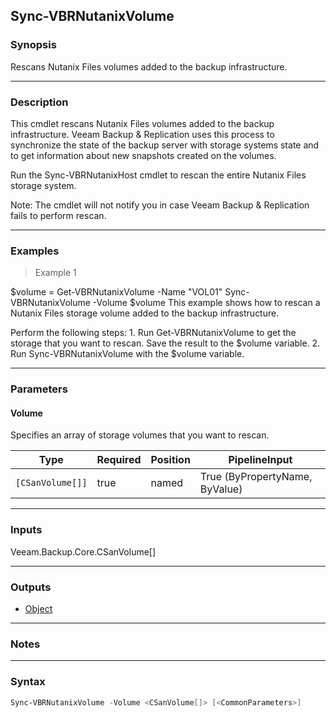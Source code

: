 Sync-VBRNutanixVolume
---------------------

### Synopsis
Rescans Nutanix Files volumes added to the backup infrastructure.

---

### Description

This cmdlet rescans Nutanix Files volumes added to the backup infrastructure. Veeam Backup & Replication uses this process to synchronize the state of the backup server with storage systems state and to get information about new snapshots created on the volumes.

Run the Sync-VBRNutanixHost cmdlet to rescan the entire Nutanix Files storage system.

Note: The cmdlet will not notify you in case Veeam Backup & Replication fails to perform rescan.

---

### Examples
> Example 1

$volume = Get-VBRNutanixVolume -Name "VOL01"
Sync-VBRNutanixVolume -Volume $volume
This example shows how to rescan a Nutanix Files storage volume added to the backup infrastructure.

Perform the following steps: 1. Run Get-VBRNutanixVolume to get the storage that you want to rescan. Save the result to the $volume variable.
2. Run Sync-VBRNutanixVolume with the $volume variable.

---

### Parameters
#### **Volume**
Specifies an array of storage volumes that you want to rescan.

|Type            |Required|Position|PipelineInput                 |
|----------------|--------|--------|------------------------------|
|`[CSanVolume[]]`|true    |named   |True (ByPropertyName, ByValue)|

---

### Inputs
Veeam.Backup.Core.CSanVolume[]

---

### Outputs
* [Object](https://learn.microsoft.com/en-us/dotnet/api/System.Object)

---

### Notes

---

### Syntax
```PowerShell
Sync-VBRNutanixVolume -Volume <CSanVolume[]> [<CommonParameters>]
```
